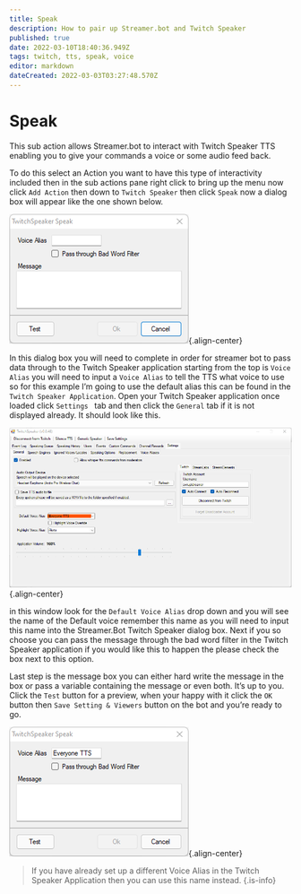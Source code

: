 ```yaml
---
title: Speak 
description: How to pair up Streamer.bot and Twitch Speaker
published: true
date: 2022-03-10T18:40:36.949Z
tags: twitch, tts, speak, voice
editor: markdown
dateCreated: 2022-03-03T03:27:48.570Z
---
```


# Speak 

This sub action allows Streamer.bot to interact with Twitch Speaker TTS enabling you to give your commands a voice or some audio feed back.

To do this select an Action you want to have this type of interactivity included then in the sub actions pane right click to bring up the menu now click `Add Action` then down to `Twitch Speaker` then click `Speak` now a dialog box will appear like the one shown below.

![speaker_options_.png](/twitchspeaker/speaker_options_.png){.align-center}

In this dialog box you will need to complete in order for streamer bot to pass data through to the Twitch Speaker application starting from the top is `Voice Alias` you will need to input a `Voice Alias` to tell the TTS what voice to use so for this example I’m going to use the default alias this can be found in the `Twitch Speaker Application`. Open your Twitch Speaker application once loaded click `Settings ` tab and then click the `General` tab if it is not displayed already. It should look like this. 

![twitch_speaker_application.png](/twitchspeaker/twitch_speaker_application.png){.align-center}

in this window look for the `Default Voice Alias` drop down and you will see the name of the Default voice remember this name as you will need to input this name into the Streamer.Bot Twitch Speaker dialog box. Next if you so choose you can pass the message through the bad word filter in the Twitch Speaker application if you would like this to happen the please check the box next to this option.

Last step is the message box you can either hard write the message in the box or pass a variable containing the message or even both. It’s up to you. Click the `Test` button for a preview, when your happy with it click the `OK `button then `Save Setting & Viewers` button on the bot and you’re ready to go.  

![speaker_1_.png](/twitchspeaker/speaker_1_.png){.align-center}


> If you have already set up a different Voice Alias in the Twitch Speaker Application then you can use this name instead.
{.is-info}
